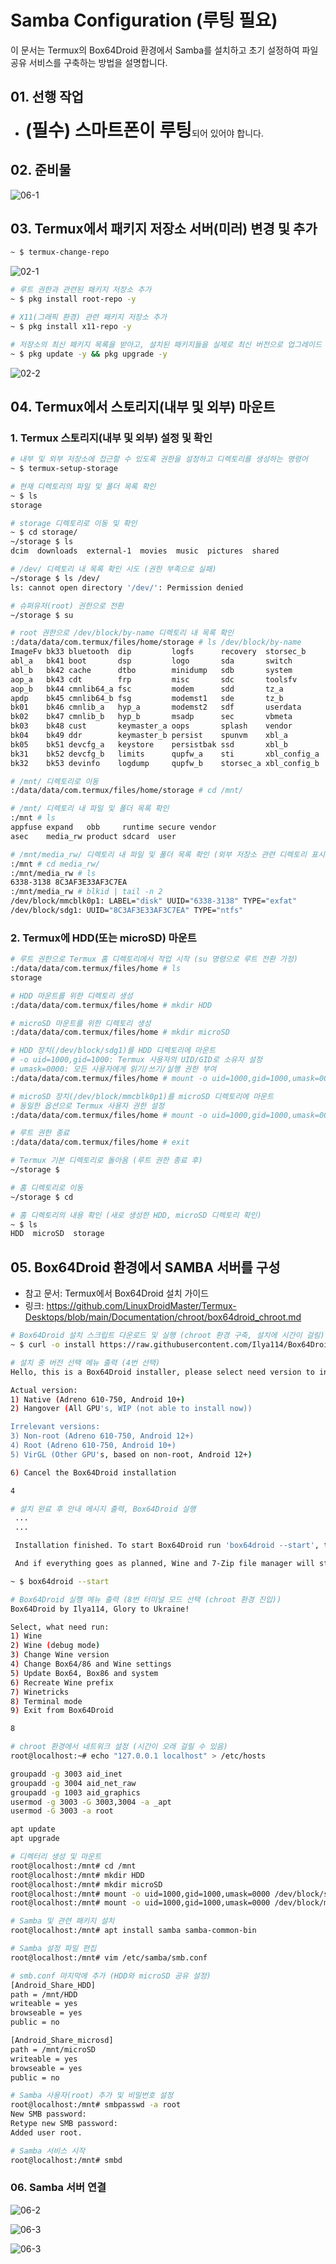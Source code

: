 # Samba Configuration (루팅 필요)

이 문서는 Termux의 Box64Droid 환경에서 Samba를 설치하고 초기 설정하여 파일 공유 서비스를 구축하는 방법을 설명합니다.

## 01. 선행 작업
- <span style="font-size:200%">**(필수) 스마트폰이 루팅**</span>되어 있어야 합니다.

## 02. 준비물

![06-1](https://github.com/revenge1005/android-homelab-with-termux/blob/main/06.%20Samba%20install/06-1.jpg)

## 03. Termux에서 패키지 저장소 서버(미러) 변경 및 추가

```bash
~ $ termux-change-repo
```

![02-1](https://github.com/revenge1005/android-homelab-with-termux/blob/main/02.%20SSH/02-1.png)

```bash
# 루트 권한과 관련된 패키지 저장소 추가
~ $ pkg install root-repo -y

# X11(그래픽 환경) 관련 패키지 저장소 추가
~ $ pkg install x11-repo -y

# 저장소의 최신 패키지 목록을 받아고, 설치된 패키지들을 실제로 최신 버전으로 업그레이드
~ $ pkg update -y && pkg upgrade -y
```

![02-2](https://github.com/revenge1005/android-homelab-with-termux/blob/main/02.%20SSH/02-2.png)

## 04. Termux에서 스토리지(내부 및 외부) 마운트

### 1. Termux 스토리지(내부 및 외부) 설정 및 확인

```bash
# 내부 및 외부 저장소에 접근할 수 있도록 권한을 설정하고 디렉토리를 생성하는 명령어
~ $ termux-setup-storage

# 현재 디렉토리의 파일 및 폴더 목록 확인
~ $ ls
storage

# storage 디렉토리로 이동 및 확인
~ $ cd storage/
~/storage $ ls
dcim  downloads  external-1  movies  music  pictures  shared

# /dev/ 디렉토리 내 목록 확인 시도 (권한 부족으로 실패)
~/storage $ ls /dev/
ls: cannot open directory '/dev/': Permission denied

# 슈퍼유저(root) 권한으로 전환
~/storage $ su

# root 권한으로 /dev/block/by-name 디렉토리 내 목록 확인
:/data/data/com.termux/files/home/storage # ls /dev/block/by-name
ImageFv bk33 bluetooth  dip         logfs      recovery  storsec_b
abl_a   bk41 boot       dsp         logo       sda       switch
abl_b   bk42 cache      dtbo        minidump   sdb       system
aop_a   bk43 cdt        frp         misc       sdc       toolsfv
aop_b   bk44 cmnlib64_a fsc         modem      sdd       tz_a
apdp    bk45 cmnlib64_b fsg         modemst1   sde       tz_b
bk01    bk46 cmnlib_a   hyp_a       modemst2   sdf       userdata
bk02    bk47 cmnlib_b   hyp_b       msadp      sec       vbmeta
bk03    bk48 cust       keymaster_a oops       splash    vendor
bk04    bk49 ddr        keymaster_b persist    spunvm    xbl_a
bk05    bk51 devcfg_a   keystore    persistbak ssd       xbl_b
bk31    bk52 devcfg_b   limits      qupfw_a    sti       xbl_config_a
bk32    bk53 devinfo    logdump     qupfw_b    storsec_a xbl_config_b

# /mnt/ 디렉토리로 이동
:/data/data/com.termux/files/home/storage # cd /mnt/

# /mnt/ 디렉토리 내 파일 및 폴더 목록 확인
:/mnt # ls
appfuse expand   obb     runtime secure vendor
asec    media_rw product sdcard  user

# /mnt/media_rw/ 디렉토리 내 파일 및 폴더 목록 확인 (외부 저장소 관련 디렉토리 표시)
:/mnt # cd media_rw/
:/mnt/media_rw # ls
6338-3138 8C3AF3E33AF3C7EA
:/mnt/media_rw # blkid | tail -n 2
/dev/block/mmcblk0p1: LABEL="disk" UUID="6338-3138" TYPE="exfat"
/dev/block/sdg1: UUID="8C3AF3E33AF3C7EA" TYPE="ntfs"
```

### 2. Termux에 HDD(또는 microSD) 마운트 

```bash
# 루트 권한으로 Termux 홈 디렉토리에서 작업 시작 (su 명령으로 루트 전환 가정)
:/data/data/com.termux/files/home # ls
storage  

# HDD 마운트를 위한 디렉토리 생성
:/data/data/com.termux/files/home # mkdir HDD

# microSD 마운트를 위한 디렉토리 생성
:/data/data/com.termux/files/home # mkdir microSD

# HDD 장치(/dev/block/sdg1)를 HDD 디렉토리에 마운트
# -o uid=1000,gid=1000: Termux 사용자의 UID/GID로 소유자 설정
# umask=0000: 모든 사용자에게 읽기/쓰기/실행 권한 부여
:/data/data/com.termux/files/home # mount -o uid=1000,gid=1000,umask=0000 /dev/block/sdg1 HDD/

# microSD 장치(/dev/block/mmcblk0p1)를 microSD 디렉토리에 마운트
# 동일한 옵션으로 Termux 사용자 권한 설정
:/data/data/com.termux/files/home # mount -o uid=1000,gid=1000,umask=0000 /dev/block/mmcblk0p1 microSD/

# 루트 권한 종료
:/data/data/com.termux/files/home # exit

# Termux 기본 디렉토리로 돌아옴 (루트 권한 종료 후)
~/storage $

# 홈 디렉토리로 이동
~/storage $ cd

# 홈 디렉토리의 내용 확인 (새로 생성한 HDD, microSD 디렉토리 확인)
~ $ ls
HDD  microSD  storage
```

## 05. Box64Droid 환경에서 SAMBA 서버를 구성

- 참고 문서: Termux에서 Box64Droid 설치 가이드
- 링크: https://github.com/LinuxDroidMaster/Termux-Desktops/blob/main/Documentation/chroot/box64droid_chroot.md

```bash
# Box64Droid 설치 스크립트 다운로드 및 실행 (chroot 환경 구축, 설치에 시간이 걸림)
~ $ curl -o install https://raw.githubusercontent.com/Ilya114/Box64Droid/main/installers/install.sh && chmod +x install && ./install

# 설치 중 버전 선택 메뉴 출력 (4번 선택)
Hello, this is a Box64Droid installer, please select need version to install:

Actual version:
1) Native (Adreno 610-750, Android 10+)
2) Hangover (All GPU's, WIP (not able to install now))

Irrelevant versions:
3) Non-root (Adreno 610-750, Android 12+)
4) Root (Adreno 610-750, Android 10+)
5) VirGL (Other GPU's, based on non-root, Android 12+)

6) Cancel the Box64Droid installation

4

# 설치 완료 후 안내 메시지 출력, Box64Droid 실행
 ...
 ...

 Installation finished. To start Box64Droid run 'box64droid --start', to see more arguments run 'box64droid --help'

 And if everything goes as planned, Wine and 7-Zip file manager will start.

~ $ box64droid --start

# Box64Droid 실행 메뉴 출력 (8번 터미널 모드 선택 (chroot 환경 진입))
Box64Droid by Ilya114, Glory to Ukraine!

Select, what need run:
1) Wine
2) Wine (debug mode)
3) Change Wine version
4) Change Box64/86 and Wine settings
5) Update Box64, Box86 and system
6) Recreate Wine prefix
7) Winetricks
8) Terminal mode
9) Exit from Box64Droid

8

# chroot 환경에서 네트워크 설정 (시간이 오래 걸릴 수 있음)
root@localhost:~# echo "127.0.0.1 localhost" > /etc/hosts

groupadd -g 3003 aid_inet
groupadd -g 3004 aid_net_raw
groupadd -g 1003 aid_graphics
usermod -g 3003 -G 3003,3004 -a _apt
usermod -G 3003 -a root

apt update
apt upgrade

# 디렉터리 생성 및 마운트
root@localhost:/mnt# cd /mnt
root@localhost:/mnt# mkdir HDD
root@localhost:/mnt# mkdir microSD
root@localhost:/mnt# mount -o uid=1000,gid=1000,umask=0000 /dev/block/sdg1 HDD/
root@localhost:/mnt# mount -o uid=1000,gid=1000,umask=0000 /dev/block/mmcblk0p1 microSD/

# Samba 및 관련 패키지 설치
root@localhost:/mnt# apt install samba samba-common-bin

# Samba 설정 파일 편집
root@localhost:/mnt# vim /etc/samba/smb.conf

# smb.conf 마지막에 추가 (HDD와 microSD 공유 설정)
[Android_Share_HDD]
path = /mnt/HDD
writeable = yes
browseable = yes
public = no

[Android_Share_microsd]
path = /mnt/microSD
writeable = yes
browseable = yes
public = no

# Samba 사용자(root) 추가 및 비밀번호 설정
root@localhost:/mnt# smbpasswd -a root
New SMB password:
Retype new SMB password:
Added user root.

# Samba 서비스 시작
root@localhost:/mnt# smbd
```

### 06. Samba 서버 연결

![06-2](https://github.com/revenge1005/android-homelab-with-termux/blob/main/06.%20Samba%20install/06-2.png)

![06-3](https://github.com/revenge1005/android-homelab-with-termux/blob/main/06.%20Samba%20install/06-3.png)

![06-3](https://github.com/revenge1005/android-homelab-with-termux/blob/main/06.%20Samba%20install/06-4.png)